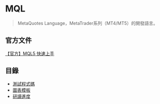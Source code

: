# MQL

> MetaQuotes Language，MetaTrader系列（MT4/MT5）的開發語言。

## 官方文件

[【官方】MQL5 快速上手](https://www.mql5.com/zh/articles/447)

## 目錄

* [測試程式碼](/mql/example)
* [圖表模板](/mql/template)
* [研讀進度](/mql/study)
